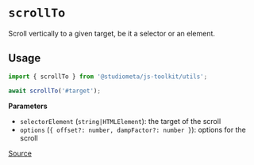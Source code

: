 # `scrollTo`

Scroll vertically to a given target, be it a selector or an element.

## Usage

```js
import { scrollTo } from '@studiometa/js-toolkit/utils';

await scrollTo('#target');
```

**Parameters**

- `selectorElement` (`string|HTMLElement`): the target of the scroll
- `options` (`{ offset?: number, dampFactor?: number }`): options for the scroll

[Source](https://github.com/studiometa/js-toolkit/blob/master/packages/js-toolkit/utils/scrollTo.js)
